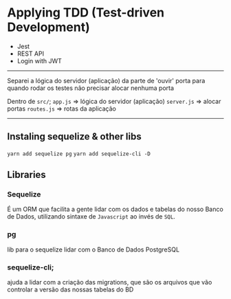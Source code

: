 # Applying TDD (Test-driven Development)

- Jest
- REST API
- Login with JWT

--------------------
Separei a lógica do servidor (aplicação) da parte de 'ouvir' porta para quando rodar os testes não precisar alocar nenhuma porta

Dentro de `src/`;
``app.js`` => lógica do servidor (aplicação)
``server.js`` => alocar portas
``routes.js`` => rotas da aplicação

--------------------
## Instaling sequelize & other libs
``yarn add sequelize pg``
``yarn add sequelize-cli -D``


## Libraries
### Sequelize
É um ORM que facilita a gente lidar com os dados e tabelas do nosso Banco de Dados, utilizando sintaxe de `Javascript` ao invés de `SQL`.

### pg
lib para o sequelize lidar com o Banco de Dados PostgreSQL

### sequelize-cli;
ajuda a lidar com a criação das migrations, que são os arquivos que vão controlar a versão das nossas tabelas do BD
